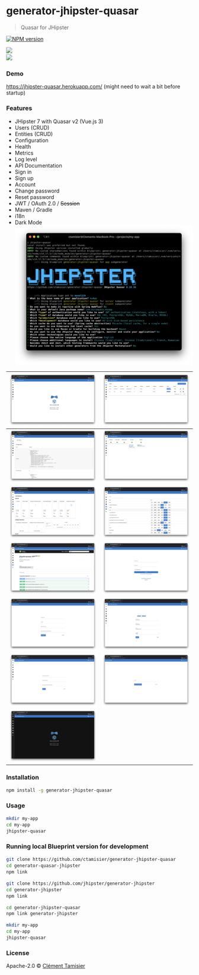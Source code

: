 # generator-jhipster-quasar

> Quasar for JHipster

[![NPM version][npm-image]][npm-url]

<img src="https://cdn.quasar.dev/logo-v2/svg/logo-horizontal.svg" width="300">
<br />
<img src="https://raw.githubusercontent.com/jhipster/jhipster-artwork/main/logos/JHipster%20RGB-small100x25px.png" width="300">

### Demo

https://jhipster-quasar.herokuapp.com/ (might need to wait a bit before startup)

### Features

- JHipster 7 with Quasar v2 (Vue.js 3)
- Users (CRUD)
- Entities (CRUD)
- Configuration
- Health
- Metrics
- Log level
- API Documentation
- Sign in
- Sign up
- Account
- Change password
- Reset password
- JWT / OAuth 2.0 / ~~Session~~
- Maven / Gradle
- i18n
- Dark Mode
![](https://raw.githubusercontent.com/ctamisier/generator-jhipster-quasar-assets/main/screenshots/cli.png)

|![](https://raw.githubusercontent.com/ctamisier/generator-jhipster-quasar-assets/main/screenshots/home.png)|![](https://raw.githubusercontent.com/ctamisier/generator-jhipster-quasar-assets/main/screenshots/users.png)|
|---|---|
|![](https://raw.githubusercontent.com/ctamisier/generator-jhipster-quasar-assets/main/screenshots/configuration.png)|![](https://raw.githubusercontent.com/ctamisier/generator-jhipster-quasar-assets/main/screenshots/health.png)|
|![](https://raw.githubusercontent.com/ctamisier/generator-jhipster-quasar-assets/main/screenshots/metrics.png)|![](https://raw.githubusercontent.com/ctamisier/generator-jhipster-quasar-assets/main/screenshots/loggers.png)|
|![](https://raw.githubusercontent.com/ctamisier/generator-jhipster-quasar-assets/main/screenshots/apidocs.png)|![](https://raw.githubusercontent.com/ctamisier/generator-jhipster-quasar-assets/main/screenshots/signin.png)|
|![](https://raw.githubusercontent.com/ctamisier/generator-jhipster-quasar-assets/main/screenshots/signup.png)|![](https://raw.githubusercontent.com/ctamisier/generator-jhipster-quasar-assets/main/screenshots/account.png)|
|![](https://raw.githubusercontent.com/ctamisier/generator-jhipster-quasar-assets/main/screenshots/changepassword.png)|![](https://raw.githubusercontent.com/ctamisier/generator-jhipster-quasar-assets/main/screenshots/resetpassword.png)|
|![](https://raw.githubusercontent.com/ctamisier/generator-jhipster-quasar-assets/main/screenshots/darkmode.png)||

### Installation

```bash
npm install -g generator-jhipster-quasar
```

### Usage

```bash
mkdir my-app
cd my-app
jhipster-quasar
```

### Running local Blueprint version for development

```bash
git clone https://github.com/ctamisier/generator-jhipster-quasar
cd generator-quasar-jhipster
npm link
```

```bash
git clone https://github.com/jhipster/generator-jhipster
cd generator-jhipster
npm link
```

```bash
cd generator-jhipster-quasar
npm link generator-jhipster
```

```bash
mkdir my-app
cd my-app
jhipster-quasar
```

### License

Apache-2.0 © [Clément Tamisier]()

[npm-image]: https://img.shields.io/npm/v/generator-jhipster-quasar.svg
[npm-url]: https://npmjs.org/package/generator-jhipster-quasar
